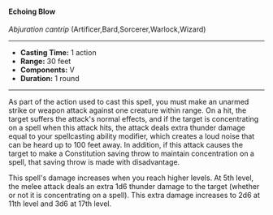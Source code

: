 #### Echoing Blow
*Abjuration cantrip* (Artificer,Bard,Sorcerer,Warlock,Wizard)
___
- **Casting Time:** 1 action
- **Range:** 30 feet
- **Components:** V
- **Duration:** 1 round
---
As part of the action used to cast this spell, you
must make an unarmed strike or weapon attack
against one creature within range. On a hit, the
target suffers the attack's normal effects, and if the
target is concentrating on a spell when this attack
hits, the attack deals extra thunder damage equal to
your spellcasting ability modifier, which creates a
loud noise that can be heard up to 100 feet away. In
addition, if this attack causes the target to make a
Constitution saving throw to maintain
concentration on a spell, that saving throw is made
with disadvantage.

This spell's damage increases when you reach
higher levels. At 5th level, the melee attack deals an
extra 1d6 thunder damage to the target (whether or
not it is concentrating on a spell). This extra
damage increases to 2d6 at 11th level and 3d6 at 17th
level.
